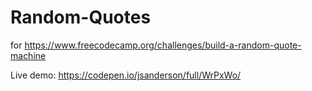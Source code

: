 # Random-Quotes
for https://www.freecodecamp.org/challenges/build-a-random-quote-machine

Live demo: https://codepen.io/jsanderson/full/WrPxWo/
